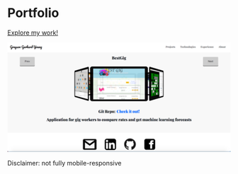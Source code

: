 # Portfolio
[Explore my work!](https://greysongy.github.io/updatedPortfolio/)

![Portfolio Image](assets/images/portfolioPic3.png)

Disclaimer: not fully mobile-responsive
